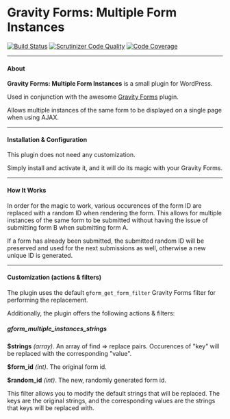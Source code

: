 # Gravity Forms: Multiple Form Instances

[![Build Status](https://travis-ci.org/tyxla/Gravity-Forms-Multiple-Form-Instances.svg?branch=master)](https://travis-ci.org/tyxla/Gravity-Forms-Multiple-Form-Instances) [![Scrutinizer Code Quality](https://scrutinizer-ci.com/g/tyxla/Gravity-Forms-Multiple-Form-Instances/badges/quality-score.png?b=master)](https://scrutinizer-ci.com/g/tyxla/Gravity-Forms-Multiple-Form-Instances/?branch=master) [![Code Coverage](https://scrutinizer-ci.com/g/tyxla/Gravity-Forms-Multiple-Form-Instances/badges/coverage.png?b=master)](https://scrutinizer-ci.com/g/tyxla/Gravity-Forms-Multiple-Form-Instances/?branch=master)

-----

#### About

**Gravity Forms: Multiple Form Instances** is a small plugin for WordPress.

Used in conjunction with the awesome [Gravity Forms](http://www.gravityforms.com/) plugin.

Allows multiple instances of the same form to be displayed on a single page when using AJAX.

-----

#### Installation & Configuration

This plugin does not need any customization. 

Simply install and activate it, and it will do its magic with your Gravity Forms.

-----

#### How It Works

In order for the magic to work, various occurences of the form ID are replaced with a random ID when rendering the form. This allows for multiple instances of the same form to be submitted without having the issue of submitting form B when submitting form A. 

If a form has already been submitted, the submitted random ID will be preserved and used for the next submissions as well, otherwise a new unique ID is generated.

-----

#### Customization (actions & filters)

The plugin uses the default `gform_get_form_filter` Gravity Forms filter for performing the replacement.

Additionally, the plugin offers the following actions & filters:

##### gform\_multiple\_instances\_strings

**$strings**   *(array)*. An array of find => replace pairs. Occurences of "key" will be replaced with the corresponding "value".

**$form_id**   *(int)*.   The original form id.

**$random_id** *(int)*.   The new, randomly generated form id.

This filter allows you to modify the default strings that will be replaced. The keys are the original strings, and the corresponding values are the strings that keys will be replaced with.